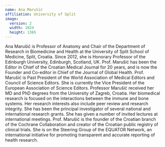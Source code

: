 ```yaml
---
name: Ana Marušić
affiliation: University of Split
image:
  version: 2
  width: 1024
  height: 1365
---
```


Ana Marušić is Professor of Anatomy and Chair of the Department of Research in Biomedicine and Health at the University of Split School of Medicine, Split, Croatia. Since 2012, she is Honorary Professor of the Edinburgh University, Edinburgh, Scotland, UK. Prof. Marušić has been the Editor in Chief of the Croatian Medical Journal for 20 years, and is now the Founder and Co-editor in Chief of the Journal of Global Health. Prof. Marušić is Past President of the World Association of Medical Editors and Council of Science Editors. She is currently the Vice President of the European Association of Science Editors. Professor Marušić received her MD and PhD degrees from the University of Zagreb, Croatia. Her biomedical research is focused on the interactions between the immune and bone systems. Her research interests also include peer review and research integrity. She has been the principal investigator of several national and international research grants. She has given a number of invited lectures at international meetings. Prof. Marušić is the founder of the Croatian branch of the Cochrane Collaboration and creator of the Croatian public registry of clinical trials. She is on the Steering Group of the EQUATOR Network, an international initiative for promoting transparent and accurate reporting of health research.
